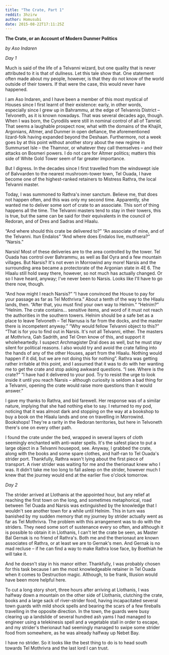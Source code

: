 ```yaml
---
title: "The Crate, Part 1"
reddit: 3hzirw
author: Homusubi
date: 2015-08-22T17:11:25Z
---
```


**The Crate, or an Account of Modern Dunmer Politics**

*by Aso Indaren*


*Day 1*

Much is said of the life of a Telvanni wizard, but one quality that is never attributed to it is that of dullness. Let this tale show that. One statement often made about my people, however, is that they do not know of the world outside of their towers. If that were the case, this would never have happened.

I am Aso Indaren, and I have been a member of this most mystical of Houses since I first learnt of their existence: early, in other words, especially since I grew up in Bahrammu, at the edge of Telvannis District – Telvoneth, as it is known nowadays. That was several decades ago, though. When I was born, the Cyrodiils were still in nominal control of all of Tamriel. That seems a laughable prospect now, what with the domains of the Khajiit, Argonians, Altmer, and Dunmer in open defiance, the aforementioned lizard-folk having expanded beyond the Deshaan. Furthermore, not a week goes by at this point without another story about the new regime in Summurset Isle – the Thamnor, or whatever they call themselves – and their attacks on Bosmeri powers. I do not care for Altmer politics; matters this side of White Gold Tower seem of far greater importance.

But I digress. In the decades since I first travelled from the windswept isle of Balvvarden to the nearest mushroom-tower town, Tel Ouada, I have become one of the highest-ranked retainers to Mistress Rathra, the local Telvanni master. 

Today, I was summoned to Rathra's inner sanctum. Believe me, that does not happen often, and this was only my second time. Apparently, she wanted me to deliver some sort of crate to an associate. This sort of thing happens all the time. The Telvanni masters tend to stay in their towers, this is true, but the same can be said for their equivalents in the council of Redoran, and of Dres and Sadras and Hlaalu.

“And where should this crate be delivered to?”
“An associate of mine, and of the Telvanni. Itun Endalos”
“And where does Endalos live, muthsera?”
“Narsis.”

Narsis! Most of these deliveries are to the area controlled by the tower. Tel Ouada has control over Bahrammu, as well as Bal Oyra and a few mountain villages. But Narsis? It's not even in Morrowind any more! Narsis and the surrounding area became a protectorate of the Argonian state in 4E 6. The Hlaalu still hold sway there, however, so not much has actually changed. Or so I have heard, anyway; I've never been to Narsis. Looks like I'll have to go there now, though.

“And how might I reach Narsis?”
“I have convinced the House to pay for your passage as far as Tel Mothrivra.” About a tenth of the way to the Hlaalu lands, then. “After that, you must find your own way to Helnim.”
“Helnim?”
“Helnim. The crate contains... sensitive items, and word of it must not reach the authorities in the southern towers. Helnim should be a safe bet as a place to leave Telvoneth – Tel Narrusa is far from the docks, and the master there is incompetent anyway.”
“Why would fellow Telvanni object to this?”
“That is for you to find out in Narsis. It's not all Telvanni, either. The masters at Mothrivra, Gah Sadrith, and Tel Oren know of this, and support it wholeheartedly. I suspect Archmagister Dral does as well, but he must stay silent for political reasons. I also would try and avoid the crate falling into the hands of any of the other Houses, apart from the Hlaalu. Nothing would happen if it did, but we are not doing this for nothing”. Rathra was getting rather irritable at this point, and I assumed that it was to do with her wanting me to get the crate and stop asking awkward questions.
“I see. Where is the crate?”
“I have had it delivered to your pod. Try to resist the urge to look inside it until you reach Narsis – although curiosity is seldom a bad thing for a Telvanni, opening the crate would raise more questions than it would answer.”

I gave my thanks to Rathra, and bid farewell. Her response was of a similar nature, implying that she had nothing else to say. I returned to my pod, noticing that it was almost dark and stopping on the way at a bookshop to buy a book on the Hlaalu lands and one on travelling in Morrowind. Bookshops! They're a rarity in the Redoran territories, but here in Telvoneth there's one on every other path.

I found the crate under the bed, wrapped in several layers of cloth seemingly enchanted with anti-water spells. It's the safest place to put a large object in a Telvanni housepod, see. Anyway, I grabbed the crate, along with the books and some spare clothes, and half-ran to Tel Ouada's strider port. Thankfully, Rathra wasn't lying about the first piece of transport. A river strider was waiting for me and the therionaut knew who I was. It didn't take me too long to fall asleep on the strider, however much I knew that the journey would end at the earlier five o'clock tomorrow.



*Day 2*

The strider arrived at Llothanis at the appointed hour, but any relief at reaching the first town on the long, and sometimes metaphorical, road between Tel Ouada and Narsis was extinguished by the knowledge that I wouldn't see another town for a while until Helnim. This in turn was banished by my sudden memory that my journey by strider actually went as far as Tel Mothrivra. The problem with this arrangement was to do with the striders. They need some sort of sustenance every so often, and although it is possible to obtain it in Llothanis, I can't let the crate be seen, as Master Bal Gernak is no friend of Rathra's. Both me and the therionaut are known associates of Rathra, or at least we are to Gernak's men. And Gernak is no mad recluse – if he can find a way to make Rathra lose face, by Boethiah he will take it.

And he doesn't stay in his manor either. Thankfully, I was probably chosen for this task because I am the most knowledgeable retainer in Tel Ouada when it comes to Destruction magic. Although, to be frank, Illusion would have been more helpful here.

To cut a long story short, three hours after arriving at Llothanis, I was halfway down a mountain on the other side of Llothanis, clutching the crate, books and a large sack of river-strider food, having incapacitated several town guards with mild shock spells and bearing the scars of a few fireballs travelling in the opposite direction. In the town, the guards were busy clearing up a landslide of several hundred ash yams I had managed to engineer using a telekinesis spell and a vegetable stall in order to escape, and my strider's therionaut had seemingly managed to swipe some strider food from somewhere, as he was already halfway up Nebet Bay.

I have no strider. So it looks like the best thing to do is to head south towards Tel Mothrivra and the last lord I can trust.
